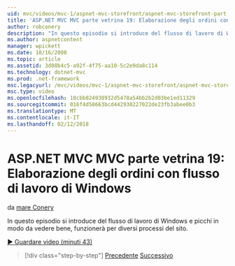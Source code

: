 ```yaml
---
uid: mvc/videos/mvc-1/aspnet-mvc-storefront/aspnet-mvc-storefront-part-19-processing-orders-with-windows-workflow
title: 'ASP.NET MVC MVC parte vetrina 19: Elaborazione degli ordini con flusso di lavoro di Windows | Documenti Microsoft'
author: robconery
description: "In questo episodio si introduce del flusso di lavoro di Windows e picchi in modo da vedere bene, funzionerà per diversi processi del sito."
ms.author: aspnetcontent
manager: wpickett
ms.date: 10/16/2008
ms.topic: article
ms.assetid: 3d08b4c5-a92f-4f75-aa10-5c2e9da8c114
ms.technology: dotnet-mvc
ms.prod: .net-framework
msc.legacyurl: /mvc/videos/mvc-1/aspnet-mvc-storefront/aspnet-mvc-storefront-part-19-processing-orders-with-windows-workflow
msc.type: video
ms.openlocfilehash: 10cbb024938932d5478a54bb2b2d03be1ed11329
ms.sourcegitcommit: 016f4d58663bcd442930227022de23fb3abee0b3
ms.translationtype: MT
ms.contentlocale: it-IT
ms.lasthandoff: 02/12/2018
---
```

<a name="aspnet-mvc-mvc-storefront-part-19-processing-orders-with-windows-workflow"></a>ASP.NET MVC MVC parte vetrina 19: Elaborazione degli ordini con flusso di lavoro di Windows
====================
da [mare Conery](https://github.com/robconery)

In questo episodio si introduce del flusso di lavoro di Windows e picchi in modo da vedere bene, funzionerà per diversi processi del sito.

[&#9654; Guardare video (minuti 43)](https://channel9.msdn.com/Blogs/ASP-NET-Site-Videos/aspnet-mvc-mvc-storefront-part-19-processing-orders-with-windows-workflow)

>[!div class="step-by-step"]
[Precedente](aspnet-mvc-storefront-part-18-creating-an-experience.md)
[Successivo](aspnet-mvc-storefront-part-19a-windows-workflow-followup.md)
